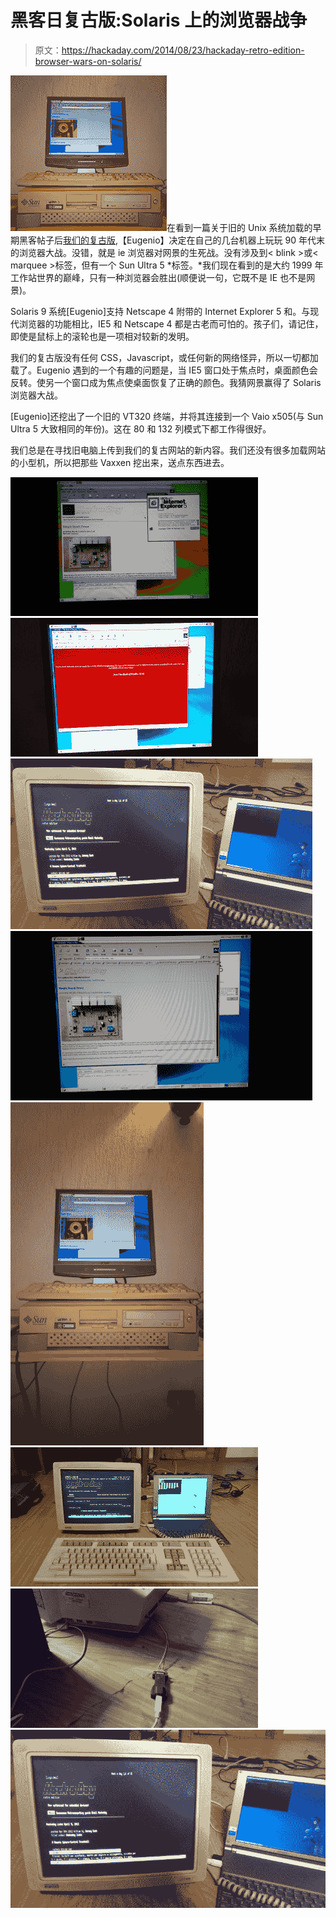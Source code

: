# 黑客日复古版:Solaris 上的浏览器战争

> 原文：<https://hackaday.com/2014/08/23/hackaday-retro-edition-browser-wars-on-solaris/>

![sunn](img/2317d61f00f0286a5e158baa5650a08e.png)在看到一篇关于旧的 Unix 系统加载的早期黑客帖子后[我们的复古版](http://retro.hackaday.com/),【Eugenio】决定在自己的几台机器上玩玩 90 年代末的浏览器大战。没错，就是 ie 浏览器对网景的生死战。没有涉及到< blink >或< marquee >标签，但有一个 Sun Ultra 5 *标签。*我们现在看到的是大约 1999 年工作站世界的巅峰，只有一种浏览器会胜出(顺便说一句，它既不是 IE 也不是网景)。

Solaris 9 系统[Eugenio]支持 Netscape 4 附带的 Internet Explorer 5 和。与现代浏览器的功能相比，IE5 和 Netscape 4 都是古老而可怕的。孩子们，请记住，即使是鼠标上的滚轮也是一项相对较新的发明。

我们的复古版没有任何 CSS，Javascript，或任何新的网络怪异，所以一切都加载了。Eugenio 遇到的一个有趣的问题是，当 IE5 窗口处于焦点时，桌面颜色会反转。使另一个窗口成为焦点使桌面恢复了正确的颜色。我猜网景赢得了 Solaris 浏览器大战。

[Eugenio]还挖出了一个旧的 VT320 终端，并将其连接到一个 Vaio x505(与 Sun Ultra 5 大致相同的年份)。这在 80 和 132 列模式下都工作得很好。

我们总是在寻找旧电脑上传到我们的复古网站的新内容。我们还没有很多加载网站的小型机，所以把那些 Vaxxen 挖出来，送点东西进去。

 [![IMG_20140817_144125](img/b54756139854236689f8b850097156e4.png "IMG_20140817_144125")](https://hackaday.com/2014/08/23/hackaday-retro-edition-browser-wars-on-solaris/img_20140817_144125/)  [![IMG_20140817_144335](img/def1397945246ce6183c85850175b89d.png "IMG_20140817_144335")](https://hackaday.com/2014/08/23/hackaday-retro-edition-browser-wars-on-solaris/img_20140817_144335/)  [![IMG_20140419_132721 (1)](img/a255289fb4787412d4531308dc8ffe37.png "IMG_20140419_132721 (1)")](https://hackaday.com/2014/08/23/hackaday-retro-edition-browser-wars-on-solaris/img_20140419_132721-1/)  [![IMG_20140817_144313](img/7a08f7fd2efe2dfe12b407e5b3025c31.png "IMG_20140817_144313")](https://hackaday.com/2014/08/23/hackaday-retro-edition-browser-wars-on-solaris/img_20140817_144313/)  [![IMG_20140817_142808](img/d008c88a45c9e070ee55f66cc4d26682.png "IMG_20140817_142808")](https://hackaday.com/2014/08/23/hackaday-retro-edition-browser-wars-on-solaris/img_20140817_142808/)  [![IMG_20140419_131207 (1)](img/00a0c3ce1b2c22a78e90afcb66286c6a.png "IMG_20140419_131207 (1)")](https://hackaday.com/2014/08/23/hackaday-retro-edition-browser-wars-on-solaris/img_20140419_131207-1/)  [![IMG_20140419_131227 (1)](img/6b311285d271323576cc6798a5a94f65.png "IMG_20140419_131227 (1)")](https://hackaday.com/2014/08/23/hackaday-retro-edition-browser-wars-on-solaris/img_20140419_131227-1/)  [![IMG_20140419_132721](img/f5d306ebfd90838383f5386fb7a05bec.png "IMG_20140419_132721")](https://hackaday.com/2014/08/23/hackaday-retro-edition-browser-wars-on-solaris/img_20140419_132721/)